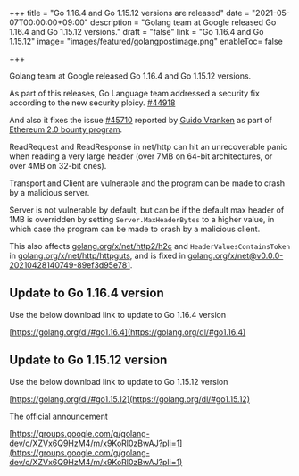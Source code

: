 +++
title = "Go 1.16.4 and Go 1.15.12 versions are released"
date = "2021-05-07T00:00:00+09:00"
description = "Golang team at Google released Go 1.16.4 and Go 1.15.12 versions."
draft = "false"
link = "Go 1.16.4 and Go 1.15.12"
image= "images/featured/golangpostimage.png"
enableToc= false

+++

Golang team at Google released Go 1.16.4 and Go 1.15.12 versions.

As part of this releases, Go Language team addressed a security fix according to the new security ploicy.
[#44918](https://github.com/golang/go/issues/44918)

And also it fixes the issue [#45710](https://golang.org/issue/45710) reported by [Guido Vranken](https://twitter.com/GuidoVranken) as part of [Ethereum 2.0 bounty program](https://ethereum.org/en/eth2/get-involved/bug-bounty).

ReadRequest and ReadResponse in net/http can hit an unrecoverable panic when reading a very large header (over 7MB on 64-bit architectures, or over 4MB on 32-bit ones). 

Transport and Client are vulnerable and the program can be made to crash by a malicious server.  

Server is not vulnerable by default, but can be if the default max header of 1MB is overridden by setting `Server.MaxHeaderBytes` to a higher value, in which case the program can be made to crash by a malicious client.

This also affects [golang.org/x/net/http2/h2c](http://golang.org/x/net/http2/h2c) and `HeaderValuesContainsToken` in [golang.org/x/net/http/httpguts](golang.org/x/net/http/httpguts), and is fixed in [golang.org/x/net@v0.0.0-20210428140749-89ef3d95e781](golang.org/x/net@v0.0.0-20210428140749-89ef3d95e781).


## Update to Go 1.16.4 version

Use the below download link to update to Go 1.16.4 version

[https://golang.org/dl/#go1.16.4](https://golang.org/dl/#go1.16.4)

## Update to Go 1.15.12 version

Use the below download link to update to Go 1.15.12 version

[https://golang.org/dl/#go1.15.12](https://golang.org/dl/#go1.15.12)

The official announcement

[https://groups.google.com/g/golang-dev/c/XZVx6Q9HzM4/m/x9KoRl0zBwAJ?pli=1](https://groups.google.com/g/golang-dev/c/XZVx6Q9HzM4/m/x9KoRl0zBwAJ?pli=1)

